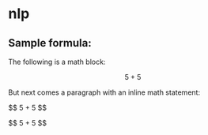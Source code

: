 # nlp

## Sample formula:

The following is a math block:

$$ 5 + 5 $$

But next comes a paragraph with an inline math statement:

\$$ 5 + 5 $$

\$\$ 5 + 5 $$
